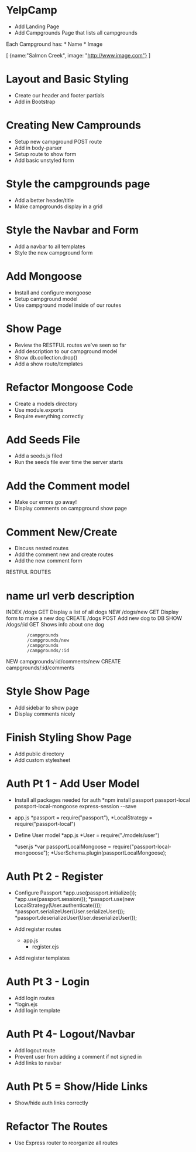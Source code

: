 # YelpCamp

* Add Landing Page
* Add Campgrounds Page that lists all campgrounds

Each Campground has:
    * Name
    * Image
    
[
    {name:"Salmon Creek", image: "http://www.image.com"}
]

# Layout and Basic Styling
* Create our header and footer partials
* Add in Bootstrap

# Creating New Camprounds
* Setup new campground POST route
* Add in body-parser
* Setup route to show form
* Add basic unstyled form

# Style the campgrounds page
* Add a better header/title
* Make campgrounds display in a grid

# Style the Navbar and Form
* Add a navbar to all templates
* Style the new campground form

# Add Mongoose
* Install and configure mongoose
* Setup campground model
* Use campground model inside of our routes

# Show Page
* Review the RESTFUL routes we've seen so far
* Add description to our campground model
* Show db.collection.drop()
* Add a show route/templates

# Refactor Mongoose Code
* Create a models directory
* Use module.exports
* Require everything correctly

# Add Seeds File
* Add a seeds.js filed
* Run the seeds file ever time the server starts

# Add the Comment model
* Make our errors go away!
* Display comments on campground show page

# Comment New/Create
* Discuss nested routes
* Add the comment new and create routes
* Add the new comment form

RESTFUL ROUTES

name        url         verb    description
=============================================================
INDEX       /dogs       GET     Display a list of all dogs
NEW         /dogs/new   GET     Display form to make a new dog
CREATE      /dogs       POST    Add new dog to DB
SHOW        /dogs/:id   GET     Shows info about one dog

            /campgrounds
            /campgrounds/new
            /campgrounds
            /campgrounds/:id
            
NEW        campgrounds/:id/comments/new
CREATE     campgrounds/:id/comments

# Style Show Page
* Add sidebar to show page
* Display comments nicely

# Finish Styling Show Page
* Add public directory
* Add custom stylesheet

# Auth Pt 1 - Add User Model
* Install all packages needed for auth
    *npm install passport passport-local passport-local-mongoose express-session --save 

* app.js
    *passport = require("passport"),
    *LocalStrategy = require("passport-local") 

* Define User model
    *app.js
        *User = require("./models/user")
    
    *user.js
        *var passportLocalMongoose = require("passport-local-mongooose");
        *UserSchema.plugin(passportLocalMongoose);

# Auth Pt 2 - Register
* Configure Passport
    *app.use(passport.initialize());
    *app.use(passport.session());
    *passport.use(new LocalStrategy(User.authenticate()));
    *passport.serializeUser(User.serializeUser());
    *passport.deserializeUser(User.deserializeUser());
    
* Add register routes
    * app.js
        * register.ejs
* Add register templates

# Auth Pt 3 - Login
* Add login routes
*   *login.ejs
* Add login template

# Auth Pt 4- Logout/Navbar
* Add logout route
* Prevent user from adding a comment if not signed in
* Add links to navbar

# Auth Pt 5 = Show/Hide Links
* Show/hide auth links correctly

# Refactor The Routes
* Use Express router to reorganize all routes

